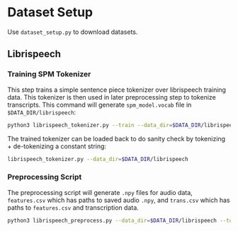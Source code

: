 # Dataset Setup
Use `dataset_setup.py` to download datasets.


## Librispeech

### Training SPM Tokenizer
This step trains a simple sentence piece tokenizer over librispeech training data.
This tokenizer is then used in later preprocessing step to tokenize transcripts.
This command will generate `spm_model.vocab` file in `$DATA_DIR/librispeech`:
```bash
python3 librispeech_tokenizer.py --train --data_dir=$DATA_DIR/librispeech
```

The trained tokenizer can be loaded back to do sanity check by tokenizing + de-tokenizing a constant string:
```bash
librispeech_tokenizer.py --data_dir=$DATA_DIR/librispeech
```

### Preprocessing Script
The preprocessing script will generate `.npy` files for audio data, `features.csv` which has paths to saved audio `.npy`, and `trans.csv` which has paths to `features.csv` and transcription data.

```bash
python3 librispeech_preprocess.py --data_dir=$DATA_DIR/librispeech --tokenizer_vocab_path=$DATA_DIR/librispeech/spm_model.vocab
```

